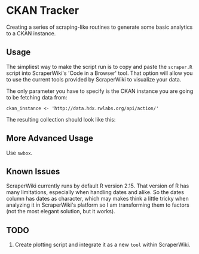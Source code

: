 CKAN Tracker
============

Creating a series of scraping-like routines to generate some basic analytics to a CKAN instance.


Usage
-----

The simpliest way to make the script run is to copy and paste the `scraper.R` script into ScraperWiki's 'Code in a Browser' tool. That option will allow you to use the current tools provided by ScraperWiki to visualize your data.

The only parameter you have to specify is the CKAN instance you are going to be fetching data from:

`ckan_instance <- 'http://data.hdx.rwlabs.org/api/action/'`

The resulting collection should look like this:


More Advanced Usage
-------------------

Use `swbox`.



Known Issues
------------

ScraperWiki currently runs by default R version 2.15. That version of R has many limitations, especially when handling dates and alike. So the dates column has dates as character, which may makes think a little tricky when analyzing it in ScraperWiki's platform so I am transforming them to factors (not the most elegant solution, but it works).


TODO
----
1. Create plotting script and integrate it as a new `tool` within ScraperWiki.